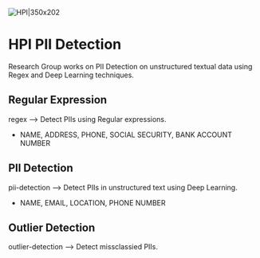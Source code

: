 ![HPI|350x202](https://upload.wikimedia.org/wikipedia/commons/f/f2/Hasso-Plattner-Institut_logo.svg)

# HPI PII Detection
Research Group works on PII Detection on unstructured textual data using Regex and Deep Learning techniques.

## Regular Expression
regex --> Detect PIIs using Regular expressions.
  *  NAME, ADDRESS, PHONE, SOCIAL SECURITY, BANK ACCOUNT NUMBER

## PII Detection
pii-detection --> Detect PIIs in unstructured text using Deep Learning.
  *  NAME, EMAIL, LOCATION, PHONE NUMBER

## Outlier Detection
outlier-detection --> Detect missclassied PIIs.
